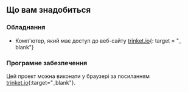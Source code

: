 ## Що вам знадобиться

### Обладнання

+ Комп'ютер, який має доступ до веб-сайту [trinket.io](https://trinket.io){: target = "_ blank"}

### Програмне забезпечення

Цей проект можна виконати у браузері за посиланням [trinket.io](https://trinket.io){:target="_blank"}.